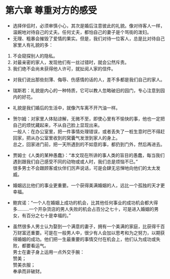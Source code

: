 # 第六章 尊重对方的感受
- 选择伴侣时，必须审慎小心，其次是婚后注意彼此的礼貌。像对待客人一样，温婉地对待自己的丈夫。任何丈夫，都怕自己的妻子是个骂街的泼妇。
- 无理、粗暴会摧毁了爱情的果实。但是，我们对待一位客人，总是比对待自己家里人有礼貌的多：      
1. 不会窥探别人的隐私。
2. 对最亲密的家人，发现他们有一丝过错时，就会公然斥责。
3. 我们绝不会尚未获得他人许可，就扯阅人家的信件。

- 对我们说出那些刻薄、侮辱、伤感情的话的人，差不多都是我们自己的家人。
- 瑞斯若：礼貌是内心的一种特质，它可以教人忽略破旧的园门，专心注意到园内的好花。
- 礼貌是我们婚后的生活中，就像汽车离不开汽油一样。
- 贺尔姆：对家里人体贴谅解，无微不至，即使心里有不愉快的事，他也一定把自己的烦忧藏起来，不从自己脸上显现出来。   
一般人：在办公室里，把一件事情处理错误，或者丢失了一桩生意时巴不得赶回家，把从办公室里收到的窝囊气发泄到家人的身上。  
总之，回家进门前，把一天所遇到的不如意的事，都扔到门外，然后再进去。

- 贾姆士《人类的某种愚蠢》：“本文现在所讲的事人类的盲目的愚蠢，每当我们遇到跟我们自己感受不同的动物或或人时，我们总是烦恼不已。”   
很多男士不会跟顾客或伙伴们厉声说话，可是会肆无忌惮地向他们的太太发威。
- 婚姻远比他们的事业更重要。一个获得美满婚姻的人，远比一个孤独的天才更幸福。
- 鲍宾诺：“一个人在婚姻上成功的机会，比其他任何事业的成功机会都大得多.........一个开杂货店的男人失败的机会占百分之七十，可是进入婚姻的男女，有百分之七十是幸福的。”
- 虽然很多人男士认为娶到一个满意的妻子，拥有一个美满的家庭，比获得千百万财富还重要。可是在一般男人中，很少有人会加以思考和为之努力，以期获得婚姻的成功。他们把一生最重要的事情交付在机会上，他们认为成功或失败，都要看运气。     
男士在妻子身上运用一点外交手腕：  
赞美；  
赞美衣服；   
奉承而非破财。  